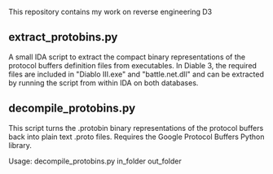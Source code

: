 This repository contains my work on reverse engineering D3

extract_protobins.py
--------------------
A small IDA script to extract the compact binary representations of the
protocol buffers definition files from executables.
In Diable 3, the required files are included in "Diablo III.exe" and
"battle.net.dll" and can be extracted by running the script from within
IDA on both databases.

decompile_protobins.py
----------------------
This script turns the .protobin binary representations of the protocol buffers
back into plain text .proto files. Requires the Google Protocol Buffers Python
library.

Usage: decompile_protobins.py in_folder out_folder
